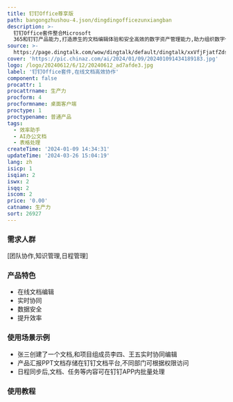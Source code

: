 ```yaml
---
title: 钉钉Office尊享版
path: bangongzhushou-4.json/dingdingofficezunxiangban
description: >-
  钉钉Office套件整合Microsoft
  365和钉钉产品能力,打造原生的文档编辑体验和安全高效的数字资产管理能力,助力组织数字化协同与管理提效。支持云端文档编辑,实现多人实时协同,保证数据安全,提高工作效率。
source: >-
  https://page.dingtalk.com/wow/dingtalk/default/dingtalk/xxVfjFjatfZdsY6iywOzR?spm=a213l2.13146415.0.0.7f1571e1lu5agv
cover: 'https://pic.chinaz.com/ai/2024/01/09/202401091434189183.jpg'
logo: /logo/20240612/6/12/20240612_ad7afde3.jpg
label: '钉钉Office套件,在线文档高效协作'
component: false
procattr: 1
procattrname: 生产力
procform: 4
procformname: 桌面客户端
proctype: 1
proctypename: 普通产品
tags:
  - 效率助手
  - AI办公文档
  - 表格处理
createTime: '2024-01-09 14:34:31'
updateTime: '2024-03-26 15:04:19'
lang: zh
isicp: 1
isqian: 2
iswx: 2
isqq: 2
iscom: 2
price: '0.00'
catname: 生产力
sort: 26927
---
```




### 需求人群
[团队协作,知识管理,日程管理]

### 产品特色
- 在线文档编辑
- 实时协同
- 数据安全
- 提升效率

### 使用场景示例
- 张三创建了一个文档,和项目组成员李四、王五实时协同编辑
- 产品汇报PPT文档存储在钉钉文档平台,不同部门可根据权限访问
- 日程同步后,文档、任务等内容可在钉钉APP内批量处理

### 使用教程


  
